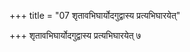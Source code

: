 +++
title = "07 शृतावभिघार्योदगुद्वास्य प्रत्यभिघारयेत्"

+++
शृतावभिघार्योदगुद्वास्य प्रत्यभिघारयेत् ७
